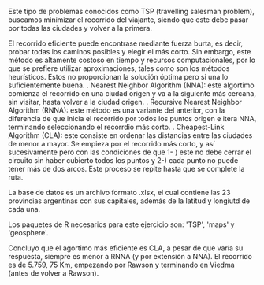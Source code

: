 Este tipo de problemas conocidos como TSP (travelling salesman problem), buscamos minimizar el recorrido del viajante, siendo que este debe pasar por todas las ciudades y volver a la primera.

El recorrido eficiente puede encontrase mediante fuerza burta, es decir, probar todas los caminos posibles y elegir el más corto. Sin embargo, este método es altamente costoso en tiempo y recursos computacionales, por lo que se prefiere utilizar aproximaciones, tales como son los métodos heurísticos. Estos no proporcionan la solución óptima pero si una lo suficientemente buena.
. Nearest Neighbor Algorithm (NNA): este algortimo comienza el recorrido en una ciudad origen y va a la siguiente más cercana, sin visitar, hasta volver a la ciudad origen.
. Recursive Nearest Neighbor Algorithm (RNNA): este método es una variante del anterior, con la diferencia de que inicia el recorrido por todos los puntos origen e itera NNA, terminando seleccionando el recorrdio más corto.
. Cheapest-Link Algorithm (CLA): este consiste en ordenar las distancias entre las ciudades de menor a mayor. Se empieza por el recorrido más corto, y así sucesivamente pero con las condiciones de que 1- ) este no debe cerrar el circuito sin haber cubierto todos los puntos y 2-) cada punto no puede tener más de dos arcos. Este proceso se repite hasta que se complete la ruta.

La base de datos es un archivo formato .xlsx, el cual contiene las 23 provincias argentinas con sus capitales, además de la latitud y longiutd de cada una.

Los paquetes de R necesarios para este ejercicio son: 'TSP', 'maps' y 'geosphere'.

Concluyo que el agortimo más eficiente es CLA, a pesar de que varía su respuesta, siempre es menor a RNNA (y por extensión a NNA). El recorrido es de 5.759, 75 Km, empezando por Rawson y terminando en Viedma (antes de volver a Rawson).
